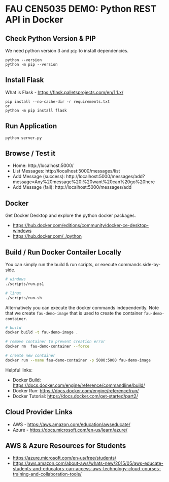 # FAU CEN5035 DEMO: Python REST API in Docker

## Check Python Version & PIP

We need python version 3 and `pip` to install dependencies.

```
python --version
python -m pip --version
```

## Install Flask

What is Flask - https://flask.palletsprojects.com/en/1.1.x/

```
pip install --no-cache-dir -r requirements.txt
or 
python -m pip install flask
```

## Run Application

```
python server.py
```

## Browse / Test it

* Home: http://localhost:5000/
* List Messages: http://localhost:5000/messages/list
* Add Message (success): http://localhost:5000/messages/add?message=Any%20message%20I%20want%20can%20go%20here
* Add Message (fail): http://localhost:5000/messages/add

## Docker

Get Docker Desktop and explore the python docker packages.

* https://hub.docker.com/editions/community/docker-ce-desktop-windows
* https://hub.docker.com/_/python

## Build / Run Docker Contailer Locally

You can simply run the build & run scripts, or execute commands side-by-side.

```bash
# windows
./scripts/run.ps1

# linux
./scripts/run.sh
```

Alternatively you can execute the docker commands independently. Note that we create `fau-demo-image` that is used to create the container `fau-demo-container`.

```bash
# build
docker build -t fau-demo-image .

# remove container to prevent creation error
docker rm  fau-demo-container --force

# create new container
docker run --name fau-demo-container -p 5000:5000 fau-demo-image
```

Helpful links:

* Docker Build: https://docs.docker.com/engine/reference/commandline/build/
* Docker Run: https://docs.docker.com/engine/reference/run/
* Docker Tutorial: https://docs.docker.com/get-started/part2/


## Cloud Provider Links

* AWS - https://aws.amazon.com/education/awseducate/
* Azure - https://docs.microsoft.com/en-us/learn/azure/


## AWS & Azure Resources for Students

* https://azure.microsoft.com/en-us/free/students/
* https://aws.amazon.com/about-aws/whats-new/2015/05/aws-educate-students-and-educators-can-access-aws-technology-cloud-courses-training-and-collaboration-tools/